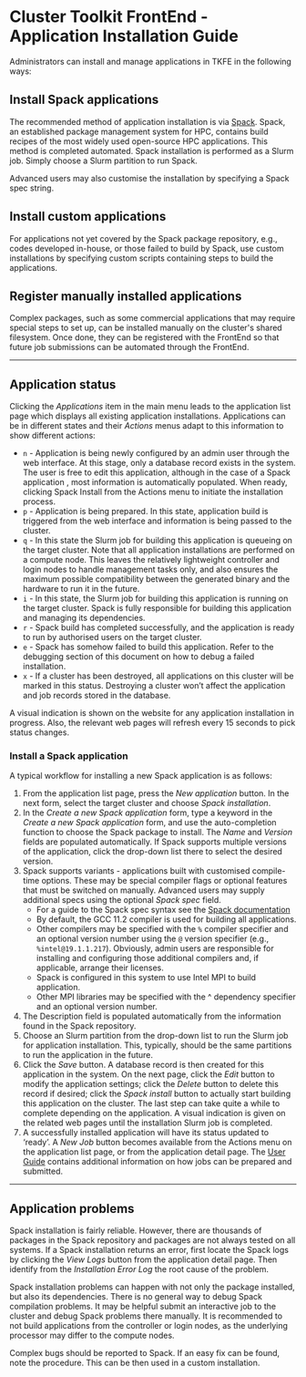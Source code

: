 # Cluster Toolkit FrontEnd - Application Installation Guide

<!--
0        1         2         3         4         5         6         7        8
1234567890123456789012345678901234567890123456789012345678901234567890234567890
-->

Administrators can install and manage applications in TKFE in the following
ways:

## Install Spack applications

The recommended method of application installation is via
[Spack](https://spack.readthedocs.io). Spack, an established package
management system for HPC, contains build recipes of the most widely used
open-source HPC applications. This method is completed automated. Spack
installation is performed as a Slurm job. Simply choose a Slurm partition to
run Spack.

Advanced users may also customise the installation by specifying a Spack spec
string.

## Install custom applications

For applications not yet covered by the Spack package repository, e.g., codes
developed in-house, or those failed to build by Spack, use custom
installations by specifying custom scripts containing steps to build the
applications.

## Register manually installed applications

Complex packages, such as some commercial applications that may require
special steps to set up, can be installed manually on the cluster's shared
filesystem. Once done, they can be registered with the FrontEnd so that future
job submissions can be automated through the FrontEnd.

---

## Application status

Clicking the *Applications* item in the main menu leads to the application
list page which displays all existing application installations. Applications
can be in different states and their *Actions* menus adapt to this information
to show different actions:

- `n` - Application is being newly configured by an admin user through the web
  interface. At this stage, only a database record exists in the system. The
  user is free to edit this application, although in the case of a Spack
  application  , most information is automatically populated. When ready,
  clicking Spack Install from the Actions menu to initiate the installation
  process.
- `p` - Application is being prepared. In this state, application build is
  triggered from the web interface and information is being passed to the
  cluster.
- `q` - In this state the Slurm job for building this application is queueing
  on the target cluster. Note that all application installations are performed
  on a compute node. This leaves the relatively lightweight controller and
  login nodes to handle management tasks only, and also ensures the maximum
  possible compatibility between the generated binary and the hardware to run
  it in the future.
- `i` - In this state, the Slurm job for building this application is running
  on the target cluster. Spack is fully responsible for building this
  application and managing its dependencies.
- `r` - Spack build has completed successfully, and the application is ready
   to run by authorised users on the target cluster.
- `e` - Spack has somehow failed to build this application. Refer to the
  debugging section of this document on how to debug a failed installation.
- `x` - If a cluster has been destroyed, all applications on this cluster will
  be marked in this status. Destroying a cluster won’t affect the application
  and job records stored in the database.

A visual indication is shown on the website for any application installation
in progress. Also, the relevant web pages will refresh every 15 seconds to
pick status changes.

### Install a Spack application

A typical workflow for installing a new Spack application is as follows:

1. From the application list page, press the *New application* button. In the
   next form, select the target cluster and choose *Spack installation*.
1. In the *Create a new Spack application* form, type a keyword in the
   *Create a new Spack application* form, and use the auto-completion function
   to choose the Spack package to install. The *Name* and *Version* fields are
   populated automatically. If Spack supports multiple versions of the
   application, click the drop-down list there to select the desired version.
1. Spack supports variants - applications built with customised compile-time
   options. These may be special compiler flags or optional features that must
   be switched on manually. Advanced users may supply additional specs using
   the optional *Spack spec* field.
   - For a guide to the Spack spec syntax see the [Spack documentation](https://spack.readthedocs.io/en/latest/basic_usage.html#building-a-specific-version)
   - By default, the GCC 11.2 compiler is used for building all applications.
   - Other compilers may be specified with the `%` compiler specifier and an
     optional version number using the `@` version specifier (e.g.,
     `%intel@19.1.1.217`). Obviously, admin users are responsible for
     installing and configuring those additional compilers and, if
     applicable, arrange their licenses.
   - Spack is configured in this system to use Intel MPI to build
     application.
   - Other MPI libraries may be specified with the ^ dependency specifier and
     an optional version number.
1. The Description field is populated automatically from the information found
   in the Spack repository.
1. Choose an Slurm partition from the drop-down list to run the Slurm job for
   application installation. This, typically, should be the same partitions to
   run the application in the future.
1. Click the *Save* button. A database record is then created for this
   application in the system. On the next page, click the *Edit* button to
   modify the application settings; click the *Delete* button to delete this
   record if desired; click the *Spack install* button to actually start
   building this application on the cluster. The last step can take quite a
   while to complete depending on the application. A visual indication is
   given on the related web pages until the installation Slurm job is
   completed.
1. A successfully installed application will have its status updated to
  ‘ready’. A *New Job* button becomes available from the Actions menu on the
   application list page, or from the application detail page. The
   [User Guide](user_guide.md) contains additional information on how jobs can
   be prepared and submitted.

---

## Application problems

Spack installation is fairly reliable. However, there are thousands of
packages in the Spack repository and packages are not always tested on all
systems. If a Spack installation returns an error, first locate the Spack logs
by clicking the *View Logs* button from the application detail page. Then
identify from the *Installation Error Log* the root cause of the problem.

Spack installation problems can happen with not only the package installed,
but also its dependencies. There is no general way to debug Spack compilation
problems. It may be helpful submit an interactive job to the cluster and debug
Spack problems there manually. It is recommended to not build applications
from the controller or login nodes, as the underlying processor may differ to
the compute nodes.

Complex bugs should be reported to Spack. If an easy fix can be found, note
the procedure. This can be then used in a custom installation.
